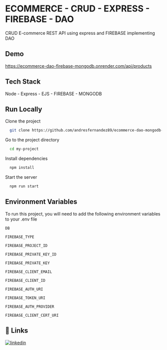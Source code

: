 
# ECOMMERCE - CRUD - EXPRESS - FIREBASE - DAO

CRUD E-commerce REST API using express and FIREBASE implementing DAO

## Demo

https://ecommerce-dao-firebase-mongodb.onrender.com/api/products


## Tech Stack

Node - Express - EJS - FIREBASE - MONGODB


## Run Locally

Clone the project

```bash
  git clone https://github.com/andresfernandez89/ecommerce-dao-mongodb-firebase.git
```

Go to the project directory

```bash
  cd my-project
```

Install dependencies

```bash
  npm install
```

Start the server

```bash
  npm run start
```


## Environment Variables

To run this project, you will need to add the following environment variables to your .env file

`DB`

`FIREBASE_TYPE`

`FIREBASE_PROJECT_ID`

`FIREBASE_PRIVATE_KEY_ID`

`FIREBASE_PRIVATE_KEY`

`FIREBASE_CLIENT_EMAIL`

`FIREBASE_CLIENT_ID`

`FIREBASE_AUTH_URI`

`FIREBASE_TOKEN_URI`

`FIREBASE_AUTH_PROVIDER`

`FIREBASE_CLIENT_CERT_URI`

## 🔗 Links
[![linkedin](https://img.shields.io/badge/linkedin-0A66C2?style=for-the-badge&logo=linkedin&logoColor=white)](https://www.linkedin.com/in/andresfernandez89/)

